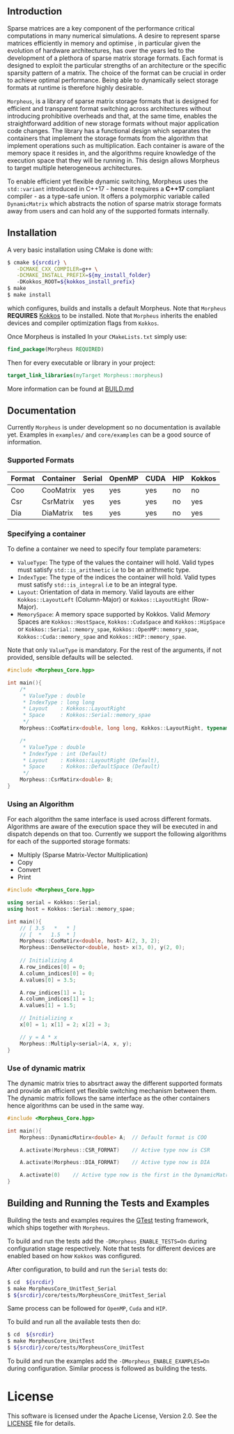 ## Introduction

Sparse matrices are a key component of the performance critical computations in many numerical simulations. A desire to represent sparse matrices efficiently in memory and optimise , in particular given the evolution of hardware architectures, has over the years led to the development of a plethora of sparse matrix storage formats. Each format is designed to exploit the particular strengths of an architecture or the specific sparsity pattern of a matrix. The choice of the format can be crucial in order to achieve optimal performance. Being able to dynamically select storage formats at runtime is therefore highly desirable.

`Morpheus`, is a library of sparse matrix storage formats that is designed for efficient and transparent format switching across architectures without introducing prohibitive overheads and that, at the same time, enables the straightforward addition of new storage formats without major application code changes. The library has a functional design which separates the containers that implement the storage formats from the algorithm that implement operations such as multiplication. Each container is aware of the memory space it resides in, and the algorithms require knowledge of the execution space that they will be running in. This design allows Morpheus to target multiple heterogeneous architectures. 

To enable efficient yet flexible dynamic switching, Morpheus uses the `std::variant` introduced in C++17 - hence it requires a **C++17** compliant compiler - as a type-safe union. It offers a polymorphic variable called `DynamicMatrix` which abstracts the notion of sparse matrix storage formats away from users and can hold any of the supported formats internally.

## Installation

A very basic installation using CMake is done with:

```sh
$ cmake ${srcdir} \
   -DCMAKE_CXX_COMPILER=g++ \
   -DCMAKE_INSTALL_PREFIX=${my_install_folder}
   -DKokkos_ROOT=${kokkos_install_prefix}
$ make
$ make install
```

which configures, builds and installs a default Morpheus. Note that `Morpheus` **REQUIRES** [Kokkos](https://github.com/kokkos/kokkos) to be installed. Note that `Morpheus` inherits the enabled devices and compiler optimization flags from `Kokkos`.

Once Morpheus is installed In your `CMakeLists.txt` simply use:

```cmake
find_package(Morpheus REQUIRED)
```

Then for every executable or library in your project:
```cmake
target_link_libraries(myTarget Morpheus::morpheus)
```

More information can be found at [BUILD.md](BUILD.md)

## Documentation

Currently `Morpheus` is under development so no documentation is available yet. Examples in `examples/` and `core/examples` can be a good source of information.

### Supported Formats

| Format | Container | Serial | OpenMP | CUDA | HIP | Kokkos |
| ------ | --------- | ------ | ------ | ---- | --- | --- |
| Coo    | CooMatrix | yes    | yes    | yes   | no  | no |
| Csr    | CsrMatrix | yes    | yes    | yes   | no  | yes |
| Dia    | DiaMatrix | tes    | yes    | yes   | no  | yes |

### Specifying a container

To define a container we need to specify four template parameters:
- `ValueType`: The type of the values the container will hold. Valid types must satisfy `std::is_arithmetic` i.e to be an arithmetic type.
- `IndexType`: The type of the indices the container will hold. Valid types must satisfy `std::is_integral` i.e to be an integral type.
- `Layout`: Orientation of data in memory. Valid layouts are either  `Kokkos::LayoutLeft` (Column-Major) or `Kokkos::LayoutRight` (Row-Major).
- `MemorySpace`: A memory space supported by Kokkos. Valid *Memory* Spaces are `Kokkos::HostSpace`, `Kokkos::CudaSpace` and `Kokkos::HipSpace` or `Kokkos::Serial::memory_spae`, `Kokkos::OpenMP::memory_spae`, `Kokkos::Cuda::memory_spae` and `Kokkos::HIP::memory_spae`.

Note that only `ValueType` is mandatory. For the rest of the arguments, if not provided, sensible defaults will be selected.

```cpp
#include <Morpheus_Core.hpp>

int main(){
    /* 
     * ValueType : double
     * IndexType : long long
     * Layout    : Kokkos::LayoutRight
     * Space     : Kokkos::Serial::memory_spae 
     */
    Morpheus::CooMatirx<double, long long, Kokkos::LayoutRight, typename Kokkos::Serial::memory_spae> A;  

    /* 
     * ValueType : double
     * IndexType : int (Default)
     * Layout    : Kokkos::LayoutRight (Default), 
     * Space     : Kokkos::DefaultSpace (Default) 
     */
    Morpheus::CsrMatirx<double> B; 
}
```

### Using an Algorithm

For each algorithm the same interface is used across different formats. Algorithms are aware of the execution space they will be executed in and dispatch depends on that too. Currently we support the following algorithms for each of the supported storage formats:
- Multiply (Sparse Matrix-Vector Multiplication)
- Copy
- Convert
- Print

```cpp
#include <Morpheus_Core.hpp>

using serial = Kokkos::Serial;
using host = Kokkos::Serial::memory_spae;

int main(){
    // [ 3.5   *   * ]
    // [  *   1.5  * ]
    Morpheus::CooMatirx<double, host> A(2, 3, 2);  
    Morpheus::DenseVector<double, host> x(3, 0), y(2, 0); 
    
    // Initializing A
    A.row_indices[0] = 0;
    A.column_indices[0] = 0;
    A.values[0] = 3.5;

    A.row_indices[1] = 1;
    A.column_indices[1] = 1;
    A.values[1] = 1.5;

    // Initializing x
    x[0] = 1; x[1] = 2; x[2] = 3;

    // y = A * x
    Morpheus::Multiply<serial>(A, x, y);
}
```

### Use of dynamic matrix

The dynamic matrix tries to absrtract away the different supported formats and provide an efficient yet flexible switching mechanism between them. The dynamic matrix follows the same interface as the other containers hence algorithms can be used in the same way.

```cpp
#include <Morpheus_Core.hpp>

int main(){
    Morpheus::DynamicMatirx<double> A;  // Default format is COO

    A.activate(Morpheus::CSR_FORMAT)    // Active type now is CSR

    A.activate(Morpheus::DIA_FORMAT)    // Active type now is DIA

    A.activate(0)    // Active type now is the first in the DynamicMatrix
}
```

## Building and Running the Tests and Examples

Building the tests and examples requires the [GTest](https://github.com/google/googletest) testing framework, which ships together with `Morpheus`.

To build and run the tests add the `-DMorpheus_ENABLE_TESTS=On` during configuration stage respectively. Note that tests for different devices are enabled based on how `Kokkos` was configured.

After configuration, to build and run the `Serial` tests do:
```sh
$ cd  ${srcdir}
$ make MorpheusCore_UnitTest_Serial
$ ${srcdir}/core/tests/MorpheusCore_UnitTest_Serial
```
Same process can be followed for `OpenMP`, `Cuda` and `HIP`.

To build and run all the available tests then do:
```sh
$ cd  ${srcdir}
$ make MorpheusCore_UnitTest
$ ${srcdir}/core/tests/MorpheusCore_UnitTest
```
To build and run the examples add the `-DMorpheus_ENABLE_EXAMPLES=On` during configuration. Similar process is followed as building the tests.

# License

This software is licensed under the Apache License, Version 2.0. See the [LICENSE](LICENSE) file for details.